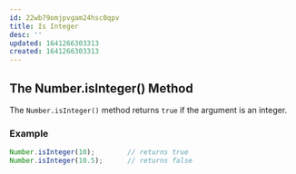 ```yaml
---
id: 22wb79omjpvgam24hsc0qpv
title: Is Integer
desc: ''
updated: 1641266303313
created: 1641266303313
---
```



## The Number.isInteger() Method

The `Number.isInteger()` method returns `true` if the argument is an integer.

### Example

```js
Number.isInteger(10);        // returns true  
Number.isInteger(10.5);      // returns false
```
